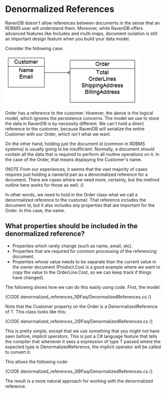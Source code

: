 # Denormalized References

RavenDB doesn't allow references between documents in the sense that an RDBMS user will understand them. Moreover, while RavenDB offers advanced features like Includes and multi-maps, document isolation is still an important design feature when you build your data model.

Consider the following case:

![Figure 1: Denormalized References](images/denormalized_references_faq.png)

Order has a reference to the customer. However, the above is the logical model, which ignores the persistence concerns. The model we use to store the data in RavenDB is by necessity different. We can't hold a direct reference to the customer, because RavenDB will serialize the entire Customer with our Order, which isn't what we want.

On the other hand, holding just the document id (common in RDBMS systems) is usually going to be insufficient. Normally, a document should contain all the data that is required to perform all routine operations on it. In the case of the Order, that means displaying the Customer's name.

{NOTE From our experiences, it seems that the vast majority of cases requires just holding a name/id pair as a denormalized reference for a document. There are cases where we need more, certainly, but the method outline here works for those as well. /}

In other words, we need to hold in the Order class what we call a denormalized reference to the customer. That reference includes the document id, but it also includes any properties that are important for the Order. In this case, the name.

## What properties should be included in the denormalized reference?

* Properties which rarely change (such as name, email, etc).
* Properties that are required for common processing of the referencing document.
* Properties whose value needs to be separate than the current value in the owner document (Product.Cost is a good example where we want to copy the value to the OrderLine.Cost, so we can keep track if things have changed).

The following shows how we can do this easily using code. First, the model:

{CODE denormalized_references_1@Faq/DenormalizedReferences.cs /}

Note that the Customer property on the Order is a DenormalizedReference of T. This class looks like this:

{CODE denormalized_references_2@Faq/DenormalizedReferences.cs /}

This is pretty simple, except that we use something that you might not have seen before, implicit operators. This is just a C# language feature that tells the compiler that whenever it sees a expression of type T passed where the expected type is DenormalizedReference<T>, the implicit operator will be called to convert it.

This allows the following code:

{CODE denormalized_references_3@Faq/DenormalizedReferences.cs /}

The result is a more natural approach for working with the denormalized reference.
